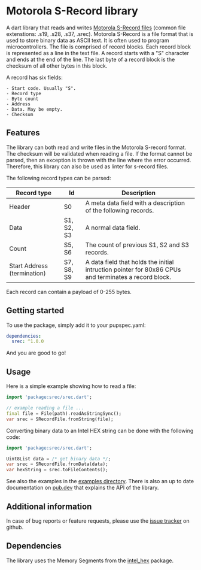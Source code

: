 # Motorola S-Record library

A dart library that reads and writes [Motorola S-Record files](https://en.wikipedia.org/wiki/SREC_(file_format)) (common file extenstions: .s19, .s28, .s37, .srec). Motorola S-Record is a file format that is used to store binary data as ASCII text. It is often used to program microcontrollers. The file is comprised of record blocks. Each record block is represented as a line in the text file. A record starts with a "S" character and ends at the end of the line. The last byte of a record block is the checksum of all other bytes in this block.

A record has six fields:

    - Start code. Usually "S".
    - Record type
    - Byte count
    - Address
    - Data. May be empty.
    - Checksum

## Features

The library can both read and write files in the Motorola S-record format. The checksum will be validated when reading a file. If the format cannot be parsed, then an exception is thrown with the line where the error occurred. Therefore, this library can also be used as linter for s-record files.

The following record types can be parsed:

| Record type     | Id   | Description |
| ---------   | -------------------------------  | ----------- |
| Header | S0 | A meta data field with a description of the following records. |
| Data  | S1, S2, S3 | A normal data field. |
| Count | S5, S6 | The count of previous S1, S2 and S3 records. |
| Start Address (termination) | S7, S8, S9 | A data field that holds the initial intruction pointer for 80x86 CPUs and terminates a record block. |

Each record can contain a payload of 0-255 bytes.

## Getting started

To use the package, simply add it to your pupspec.yaml:
```yaml
dependencies:
  srec: ^1.0.0
```

And you are good to go!

## Usage

Here is a simple example showing how to read a file:

```dart
import 'package:srec/srec.dart';

// example reading a file ...
final file = File(path).readAsStringSync();
var srec = SRecordFile.fromString(file);
```

Converting binary data to an Intel HEX string can be done with the following code:
```dart
import 'package:srec/srec.dart';

Uint8List data = /* get binary data */;
var srec = SRecordFile.fromData(data);
var hexString = srec.toFileContents();
```

See also the examples in the [examples directory](https://github.com/domohuhn/srec/tree/main/example).
There is also an up to date documentation on [pub.dev](https://pub.dev/documentation/srec/latest/) that explains the API of the library.

## Additional information

In case of bug reports or feature requests, please use the [issue tracker](https://github.com/domohuhn/srec/issues) on github.

## Dependencies

The library uses the Memory Segments from the [intel_hex](https://pub.dev/packages/intel_hex) package.
